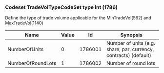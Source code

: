 ### Codeset TradeVolTypeCodeSet type int (1786)

Define the type of trade volume applicable for the MinTradeVol(562) and MaxTradeVol(1140)

| Name              | Value | Id      | Synopsis                                                         |
|-------------------|-------|---------|------------------------------------------------------------------|
| NumberOfUnits     | 0     | 1786001 | Number of units (e.g. share, par, currency, contracts) (default) |
| NumberOfRoundLots | 1     | 1786002 | Number of round lots                                             |

